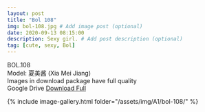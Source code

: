 ```yaml
---
layout: post
title: "Bol 108"
img: bol-108.jpg # Add image post (optional)
date: 2020-09-13 08:15:00
description: Sexy girl. # Add post description (optional)
tag: [cute, sexy, Bol]
---
```

BOL.108  
Model: 夏美酱 (Xia Mei Jiang)                                                 
Images in download package have full quality                    
Google Drive [Download Full](http://gestyy.com/eend4J)

{% include image-gallery.html folder="/assets/img/A1/bol-108/" %}
